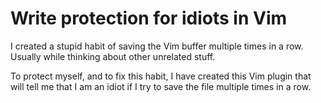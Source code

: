 # Write protection for idiots in Vim

I created a stupid habit of saving the Vim buffer multiple times in a row.
Usually while thinking about other unrelated stuff.

To protect myself, and to fix this habit, I have created this Vim plugin that
will tell me that I am an idiot if I try to save the file multiple times in a
row.


